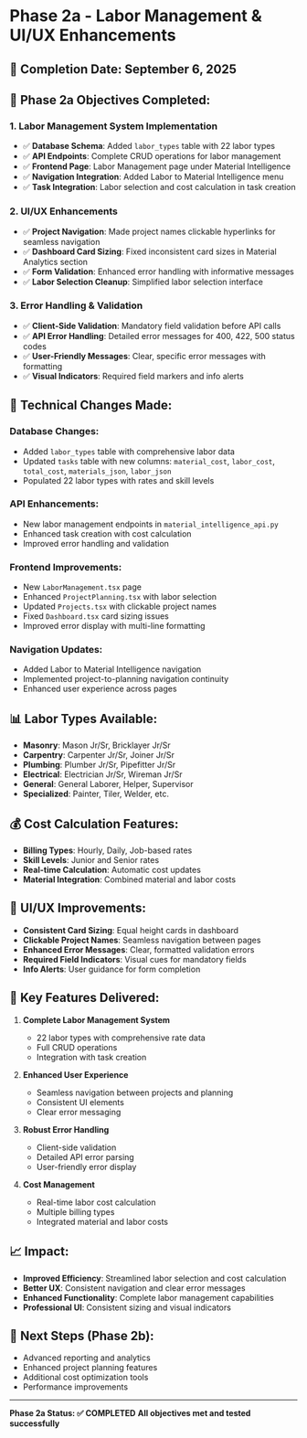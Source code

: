 # Phase 2a - Labor Management & UI/UX Enhancements

## 📅 **Completion Date:** September 6, 2025

## 🎯 **Phase 2a Objectives Completed:**

### 1. **Labor Management System Implementation**
- ✅ **Database Schema**: Added `labor_types` table with 22 labor types
- ✅ **API Endpoints**: Complete CRUD operations for labor management
- ✅ **Frontend Page**: Labor Management page under Material Intelligence
- ✅ **Navigation Integration**: Added Labor to Material Intelligence menu
- ✅ **Task Integration**: Labor selection and cost calculation in task creation

### 2. **UI/UX Enhancements**
- ✅ **Project Navigation**: Made project names clickable hyperlinks for seamless navigation
- ✅ **Dashboard Card Sizing**: Fixed inconsistent card sizes in Material Analytics section
- ✅ **Form Validation**: Enhanced error handling with informative messages
- ✅ **Labor Selection Cleanup**: Simplified labor selection interface

### 3. **Error Handling & Validation**
- ✅ **Client-Side Validation**: Mandatory field validation before API calls
- ✅ **API Error Handling**: Detailed error messages for 400, 422, 500 status codes
- ✅ **User-Friendly Messages**: Clear, specific error messages with formatting
- ✅ **Visual Indicators**: Required field markers and info alerts

## 🔧 **Technical Changes Made:**

### **Database Changes:**
- Added `labor_types` table with comprehensive labor data
- Updated `tasks` table with new columns: `material_cost`, `labor_cost`, `total_cost`, `materials_json`, `labor_json`
- Populated 22 labor types with rates and skill levels

### **API Enhancements:**
- New labor management endpoints in `material_intelligence_api.py`
- Enhanced task creation with cost calculation
- Improved error handling and validation

### **Frontend Improvements:**
- New `LaborManagement.tsx` page
- Enhanced `ProjectPlanning.tsx` with labor selection
- Updated `Projects.tsx` with clickable project names
- Fixed `Dashboard.tsx` card sizing issues
- Improved error display with multi-line formatting

### **Navigation Updates:**
- Added Labor to Material Intelligence navigation
- Implemented project-to-planning navigation continuity
- Enhanced user experience across pages

## 📊 **Labor Types Available:**
- **Masonry**: Mason Jr/Sr, Bricklayer Jr/Sr
- **Carpentry**: Carpenter Jr/Sr, Joiner Jr/Sr
- **Plumbing**: Plumber Jr/Sr, Pipefitter Jr/Sr
- **Electrical**: Electrician Jr/Sr, Wireman Jr/Sr
- **General**: General Laborer, Helper, Supervisor
- **Specialized**: Painter, Tiler, Welder, etc.

## 💰 **Cost Calculation Features:**
- **Billing Types**: Hourly, Daily, Job-based rates
- **Skill Levels**: Junior and Senior rates
- **Real-time Calculation**: Automatic cost updates
- **Material Integration**: Combined material and labor costs

## 🎨 **UI/UX Improvements:**
- **Consistent Card Sizing**: Equal height cards in dashboard
- **Clickable Project Names**: Seamless navigation between pages
- **Enhanced Error Messages**: Clear, formatted validation errors
- **Required Field Indicators**: Visual cues for mandatory fields
- **Info Alerts**: User guidance for form completion

## 🚀 **Key Features Delivered:**

1. **Complete Labor Management System**
   - 22 labor types with comprehensive rate data
   - Full CRUD operations
   - Integration with task creation

2. **Enhanced User Experience**
   - Seamless navigation between projects and planning
   - Consistent UI elements
   - Clear error messaging

3. **Robust Error Handling**
   - Client-side validation
   - Detailed API error parsing
   - User-friendly error display

4. **Cost Management**
   - Real-time labor cost calculation
   - Multiple billing types
   - Integrated material and labor costs

## 📈 **Impact:**
- **Improved Efficiency**: Streamlined labor selection and cost calculation
- **Better UX**: Consistent navigation and clear error messages
- **Enhanced Functionality**: Complete labor management capabilities
- **Professional UI**: Consistent sizing and visual indicators

## 🔄 **Next Steps (Phase 2b):**
- Advanced reporting and analytics
- Enhanced project planning features
- Additional cost optimization tools
- Performance improvements

---

**Phase 2a Status: ✅ COMPLETED**
**All objectives met and tested successfully**
